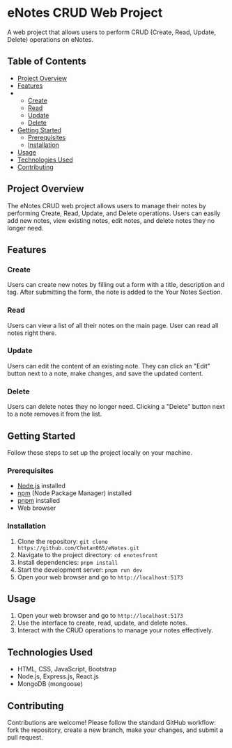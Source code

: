 # eNotes CRUD Web Project

A web project that allows users to perform CRUD (Create, Read, Update, Delete) operations on eNotes.

## Table of Contents

- [Project Overview](#project-overview)
- [Features](#features)
- - [Create](#create)
  - [Read](#read)
  - [Update](#update)
  - [Delete](#delete)
- [Getting Started](#getting-started)
  - [Prerequisites](#prerequisites)
  - [Installation](#installation)
- [Usage](#usage)
- [Technologies Used](#technologies-used)
- [Contributing](#contributing)

## Project Overview

The eNotes CRUD web project allows users to manage their notes by performing Create, Read, Update, and Delete operations. Users can easily add new notes, view existing notes, edit notes, and delete notes they no longer need.

## Features

### Create

Users can create new notes by filling out a form with a title, description and tag. After submitting the form, the note is added to the Your Notes Section.

### Read

Users can view a list of all their notes on the main page. User can read all notes right there.

### Update

Users can edit the content of an existing note. They can click an "Edit" button next to a note, make changes, and save the updated content.

### Delete

Users can delete notes they no longer need. Clicking a "Delete" button next to a note removes it from the list.

## Getting Started

Follow these steps to set up the project locally on your machine.

### Prerequisites

- [Node.js](https://nodejs.org/) installed
- [npm](https://www.npmjs.com/) (Node Package Manager) installed
- [pnpm](https://pnpm.io/installation) installed
- Web browser

### Installation

1. Clone the repository: `git clone https://github.com/Chetan065/eNotes.git`
2. Navigate to the project directory: `cd enotesfront`
3. Install dependencies: `pnpm install `
4. Start the development server: `pnpm run dev`
5. Open your web browser and go to `http://localhost:5173`

## Usage

1. Open your web browser and go to `http://localhost:5173`
2. Use the interface to create, read, update, and delete notes.
3. Interact with the CRUD operations to manage your notes effectively.

## Technologies Used

- HTML, CSS, JavaScript, Bootstrap
- Node.js, Express.js, React.js
- MongoDB (mongoose)

## Contributing

Contributions are welcome! Please follow the standard GitHub workflow: fork the repository, create a new branch, make your changes, and submit a pull request.




